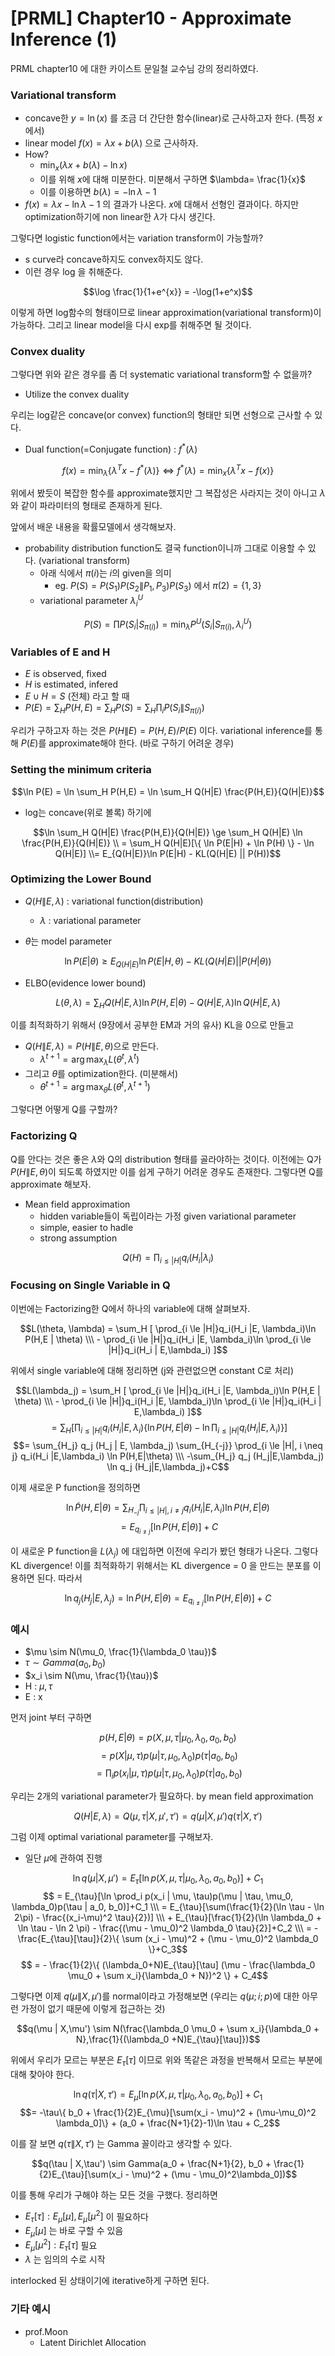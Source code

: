 # [PRML] Chapter10 - Approximate Inference (1)


PRML chapter10 에 대한 카이스트 문일철 교수님 강의 정리하였다.
<!--more-->

### Variational transform
- concave한 $y = \ln (x)$ 를 조금 더 간단한 함수(linear)로 근사하고자 한다. (특정 $x$에서)
- linear model $f(x) = \lambda x + b(\lambda)$ 으로 근사하자.
- How?
  - $\min_x (\lambda x + b(\lambda) -\ln x)$
  - 이를 위해 $x$에 대해 미분한다. 미분해서 구하면 $\lambda= \frac{1}{x}$
  - 이를 이용하면 $b(\lambda) = -\ln \lambda -1$
- $f(x) = \lambda x - \ln \lambda -1$ 의 결과가 나온다. $x$에 대해서 선형인 결과이다. 하지만 optimization하기에 non linear한 $\lambda$가 다시 생긴다.

그렇다면 logistic function에서는 variation transform이 가능할까?
- s curve라 concave하지도 convex하지도 않다.
- 이런 경우 log 을 취해준다.

$$\log \frac{1}{1+e^{x}} = -\log(1+e^x)$$

이렇게 하면 log함수의 형태이므로 linear approximation(variational transform)이 가능하다. 그리고 linear model을 다시 exp를 취해주면 될 것이다.

### Convex duality
그렇다면 위와 같은 경우를 좀 더 systematic variational transform할 수 없을까?
- Utilize the convex duality

우리는 log같은 concave(or convex) function의 형태만 되면 선형으로 근사할 수 있다.

- Dual function(=Conjugate function) : $f^{ * }(\lambda)$

$$f(x)=\min_{\lambda}\{ \lambda^T x - f^{* }(\lambda) \} \Leftrightarrow f^{* }(\lambda)=\min_{x}\{ \lambda^T x - f(x)\}$$

위에서 봤듯이 복잡한 함수를 approximate했지만 그 복잡성은 사라지는 것이 아니고 $\lambda$와 같이 파라미터의 형태로 존재하게 된다.

앞에서 배운 내용을 확률모델에서 생각해보자.
- probability distribution function도 결국 function이니까 그대로 이용할 수 있다. (variational transform)
  - 아래 식에서 $\pi (i)$는 $i$의 given을 의미
    - eg. $P(S) = P(S_1)P(S_2\|P_1,P_3)P(S_3)$ 에서 $\pi(2)=\{1,3\}$
  - variational parameter $\lambda_i^U$

$$P(S) = \prod P(S_i | S_{\pi(i)}) = \min_{\lambda}P^U (S_i | S_{\pi(i)}, \lambda^U_i )$$

### Variables of E and H
- $E$ is observed, fixed
- $H$ is estimated, infered
- $E \cup H = S$ (전체) 라고 할 때
- $P(E) = \sum_H P(H,E) = \sum_H P(S) = \sum_H \prod_i P(S_i  \| S_{\pi(i)})$

우리가 구하고자 하는 것은 $P(H\|E) = P(H,E) / P(E)$ 이다. variational inference를 통해 $P(E)$를 approximate해야 한다. (바로 구하기 어려운 경우)

### Setting the minimum criteria
$$\ln P(E) = \ln \sum_H P(H,E) = \ln \sum_H Q(H|E) \frac{P(H,E)}{Q(H|E)}$$

- log는 concave(위로 볼록) 하기에 

$$\ln \sum_H Q(H|E) \frac{P(H,E)}{Q(H|E)} \ge \sum_H Q(H|E) \ln \frac{P(H,E)}{Q(H|E)} \\ = \sum_H Q(H|E)[\{ \ln P(E|H) + \ln P(H) \} - \ln Q(H|E)] \\= E_{Q(H|E)}\ln P(E|H) - KL(Q(H|E) || P(H))$$

### Optimizing the Lower Bound
- $Q(H \| E,\lambda)$ : variational function(distribution)
  - $\lambda$ : variational parameter

- $\theta$는 model parameter
  
$$\ln P(E | \theta) \ge  E_{Q(H|E)}\ln P(E|H,\theta) - KL(Q(H|E) || P(H|\theta))$$

- ELBO(evidence lower bound)

$$L(\theta, \lambda) = \sum_H Q(H|E,\lambda)\ln P(H,E | \theta) - Q(H|E,\lambda)\ln Q(H|E,\lambda)$$

이를 최적화하기 위해서 (9장에서 공부한 EM과 거의 유사) KL을 0으로 만들고
- $Q(H\|E,\lambda)=P(H\|E,\theta)$으로 만든다.
    - $\lambda^{t+1} = \arg\max_{\lambda}L(\theta^t, \lambda^t)$
- 그리고 $\theta$를 optimization한다. (미분해서)
  - $\theta^{t+1} = \arg\max_{\theta}L(\theta^t, \lambda^{t+1})$

그렇다면 어떻게 Q를 구할까?

### Factorizing Q
Q를 안다는 것은 좋은 $\lambda$와 Q의 distribution 형태를 골라야하는 것이다. 이전에는 Q가 $P(H\|E,\theta)$이 되도록 하였지만 이를 쉽게  구하기 어려운 경우도 존재한다. 그렇다면 Q를 approximate 해보자. 
- Mean field approximation
  - hidden variable들이 독립이라는 가정 given variational parameter
  - simple, easier to hadle
  - strong assumption

$$Q(H) = \prod_{i \le |H|}q_i(H_i | \lambda_i)$$

### Focusing on Single Variable in Q
이번에는 Factorizing한 Q에서 하나의 variable에 대해 살펴보자.

$$L(\theta, \lambda) = \sum_H [ \prod_{i \le |H|}q_i(H_i |E, \lambda_i)\ln P(H,E | \theta) \\\ - \prod_{i \le |H|}q_i(H_i |E, \lambda_i)\ln \prod_{i \le |H|}q_i(H_i | E,\lambda_i) ]$$

위에서 single variable에 대해 정리하면 (j와 관련없으면 constant C로 처리)

$$L(\lambda_j) = \sum_H [ \prod_{i \le |H|}q_i(H_i |E, \lambda_i)\ln P(H,E | \theta) \\\ - \prod_{i \le |H|}q_i(H_i |E, \lambda_i)\ln \prod_{i \le |H|}q_i(H_i | E,\lambda_i) ]$$
$$= \sum_H [ \prod_{i \le |H|}q_i(H_i |E, \lambda_i) \{ \ln P(H,E | \theta) - \ln \prod_{i \le |H|}q_i(H_i | E,\lambda_i)\} ] $$
$$=  \sum_{H_j} q_j (H_j | E, \lambda_j) \sum_{H_{-j}} \prod_{i \le |H|, i \neq j} q_i(H_i |E,\lambda_i) \ln P(H,E|\theta) \\\ -\sum_{H_j} q_j (H_j|E,\lambda_j) \ln  q_j (H_j|E,\lambda_j)+C$$

이제 새로운 P function을 정의하면

$$\ln \tilde{P}(H,E | \theta) = \sum_{H_{-j}}\prod_{i\le |H|, i \neq j}q_i(H_i | E,\lambda_i) \ln P(H,E | \theta) $$
$$ = E_{q_{i \neq j} }[\ln P(H,E | \theta)]+C$$

이 새로운 P function을 $L(\lambda_j)$ 에 대입하면 이전에 우리가 봤던 형태가 나온다. 그렇다 KL divergence! 이를 최적화하기 위해서는 KL divergence = 0 을 만드는 분포를 이용하면 된다. 따라서

$$\ln q_j (H_j | E, \lambda_j) = \ln \tilde{P}(H,E | \theta)=E_{q_{i \neq j}}[\ln P(H,E | \theta)] + C$$

### 예시
- $\mu \sim N(\mu_0, \frac{1}{\lambda_0 \tau})$
- $\tau \sim Gamma(a_0, b_0)$
- $x_i \sim N(\mu, \frac{1}{\tau})$
- H : $\mu, \tau$
- E : x

먼저 joint 부터 구하면

$$p(H,E | \theta) = p(X,\mu,\tau | \mu_0, \lambda_0, a_0, b_0)$$
$$ =p(X| \mu, \tau)p(\mu | \tau, \mu_0, \lambda_0)p(\tau | a_0, b_0)$$
$$=\prod_i p(x_i | \mu, \tau)p(\mu | \tau, \mu_0, \lambda_0)p(\tau | a_0, b_0)$$

우리는 2개의 variational parameter가 필요하다. by mean field approximation

$$Q(H|E,\lambda) = Q(\mu,\tau | X,\mu', \tau') = q(\mu | X,\mu')q(\tau | X,\tau')$$

그럼 이제 optimal variational parameter를 구해보자.
- 일단 $\mu$에 관하여 진행

$$\ln q(\mu | X,\mu') = E_{\tau}[\ln p(X,\mu, \tau | \mu_0,\lambda_0, a_0, b_0)]+C_1 $$
$$ = E_{\tau}[\ln \prod_i p(x_i | \mu, \tau)p(\mu | \tau, \mu_0, \lambda_0)p(\tau | a_0, b_0)]+C_1 \\\ = E_{\tau}[\sum(\frac{1}{2}(\ln \tau - \ln 2\pi) - \frac{(x_i-\mu)^2 \tau}{2})] \\\ + E_{\tau}[\frac{1}{2}(\ln \lambda_0 + \ln \tau - \ln 2 \pi) - \frac{(\mu - \mu_0)^2 \lambda_0 \tau}{2}]+C_2 \\\ = - \frac{E_{\tau}[\tau]}{2}\{ \sum (x_i - \mu)^2 + (\mu - \mu_0)^2 \lambda_0 \}+C_3$$
$$ = - \frac{1}{2}\{ (\lambda_0+N)E_{\tau}[\tau] (\mu - \frac{\lambda_0 \mu_0 + \sum x_i}{\lambda_0 + N})^2 \} + C_4$$


그렇다면 이제 $q(\mu \| X,\mu')$를 normal이라고 가정해보면 (우리는 $q(\mu;i;p)$에 대한 아무런 가정이 없기 때문에 이렇게 접근하는 것)

$$q(\mu | X,\mu') \sim N(\frac{\lambda_0 \mu_0 + \sum x_i}{\lambda_0 + N},\frac{1}{(\lambda_0 +N)E_{\tau}[\tau]})$$

위에서 우리가 모르는 부분은 $E_{\tau}[\tau]$ 이므로 위와 똑같은 과정을 반복해서 모르는 부분에 대해 찾아야 한다.

$$\ln q(\tau | X,\tau') = E_{\mu}[\ln p(X,\mu,\tau | \mu_0, \lambda_0, a_0, b_0)]+C_1$$
$$= -\tau\{ b_0 + \frac{1}{2}E_{\mu}[\sum(x_i - \mu)^2 + (\mu-\mu_0)^2 \lambda_0]\} + (a_0 + \frac{N+1}{2}-1)\ln \tau + C_2$$

이를 잘 보면 $q(\tau \| X,\tau')$ 는 Gamma 꼴이라고 생각할 수 있다.

$$q(\tau | X,\tau') \sim Gamma(a_0 + \frac{N+1}{2}, b_0 + \frac{1}{2}E_{\tau}[\sum(x_i - \mu)^2 + (\mu - \mu_0)^2\lambda_0])$$

이를 통해 우리가 구해야 하는 모든 것을 구했다. 정리하면 

- $E_{\tau}[\tau] : E_{\mu}[\mu],E_{\mu}[\mu^2]$ 이 필요하다
- $E_{\mu}[\mu]$ 는 바로 구할 수 있음
- $E_{\mu}[\mu^2] : E_{\tau}[\tau]$ 필요
- $\lambda$ 는 임의의 수로 시작

interlocked 된 상태이기에 iterative하게 구하면 된다.

### 기타 예시
- prof.Moon
  - Latent Dirichlet Allocation

